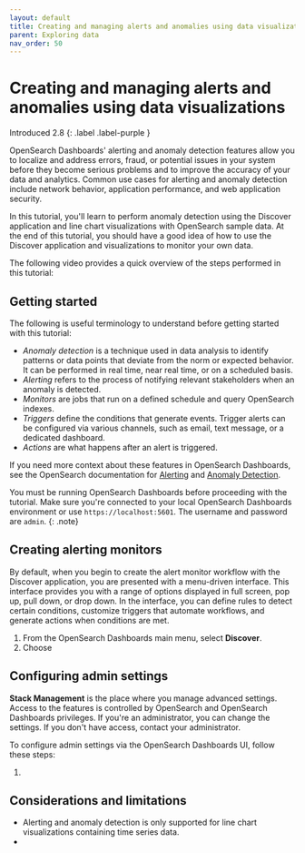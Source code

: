 ```yaml
---
layout: default
title: Creating and managing alerts and anomalies using data visualizations 
parent: Exploring data
nav_order: 50
---
```


# Creating and managing alerts and anomalies using data visualizations
Introduced 2.8
{: .label .label-purple }

OpenSearch Dashboards' alerting and anomaly detection features allow you to localize and address errors, fraud, or potential issues in your system before they become serious problems and to improve the accuracy of your data and analytics. Common use cases for alerting and anomaly detection include network behavior, application performance, and web application security.

In this tutorial, you'll learn to perform anomaly detection using the Discover application and line chart visualizations with OpenSearch sample data. At the end of this tutorial, you should have a good idea of how to use the Discover application and visualizations to monitor your own data.

The following video provides a quick overview of the steps performed in this tutorial:

<insert demo from SME>


## Getting started

The following is useful terminology to understand before getting started with this tutorial:

- _Anomaly detection_ is a technique used in data analysis to identify patterns or data points that deviate from the norm or expected behavior. It can be performed in real time, near real time, or on a scheduled basis.
- _Alerting_ refers to the process of notifying relevant stakeholders when an anomaly is detected. 
- _Monitors_ are jobs that run on a defined schedule and query OpenSearch indexes.
- _Triggers_ define the conditions that generate events. Trigger alerts can be configured via various channels, such as email, text message, or a dedicated dashboard.
- _Actions_ are what happens after an alert is triggered.

If you need more context about these features in OpenSearch Dashboards, see the OpenSearch documentation for [Alerting]({{site.url}}{{site.baseurl}}/observing-your-data/alerting/index/) and [Anomaly Detection]({{site.url}}{{site.baseurl}}/observing-your-data/ad/index/). 


You must be running OpenSearch Dashboards before proceeding with the tutorial. Make sure you're connected to your local OpenSearch Dashboards environment or use `https://localhost:5601`. The username and password are `admin`.
{: .note}

## Creating alerting monitors

By default, when you begin to create the alert monitor workflow with the Discover application, you are presented with a menu-driven interface. This interface provides you with a range of options displayed in full screen, pop up, pull down, or drop down. In the interface, you can define rules to detect certain conditions, customize triggers that automate workflows, and generate actions when conditions are met.

1. From the OpenSearch Dashboards main menu, select **Discover**.
2. Choose 


## Configuring admin settings

**Stack Management** is the place where you manage advanced settings. Access to the features is controlled by OpenSearch and OpenSearch Dashboards privileges. If you're an administrator, you can change the settings. If you don't have access, contact your administrator.   

To configure admin settings via the OpenSearch Dashboards UI, follow these steps:

1. 













## Considerations and limitations

<Need SME input>

- Alerting and anomaly detection is only supported for line chart visualizations containing time series data.
- 
